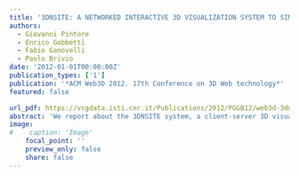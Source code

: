 ```yaml
---
title: '3DNSITE: A NETWORKED INTERACTIVE 3D VISUALIZATION SYSTEM TO SIMPLIFY LOCATION RECOGNITION IN CRISIS MANAGEMENT'
authors:
  - Giovanni Pintore
  - Enrico Gobbetti
  - Fabio Ganovelli
  - Paolo Brivio
date: '2012-01-01T00:00:00Z'
publication_types: ['1']
publication: '*ACM Web3D 2012. 17th Conference on 3D Web technology*'
featured: false

url_pdf: https://vcgdata.isti.cnr.it/Publications/2012/PGGB12/web3d-3dnsite_lq.pdf
abstract: 'We report about the 3DNSITE system, a client-server 3D visualization tool  which streams and visualizes tridimensional hybrid data on portable devices to support crisis managers and first responders during simulation and training of emergency operations. In this peculiar context is very important to share the same, large data in a  web-based environment, accessing it through portable devices. Here it has to be visualized using simple and immediate interfaces, since the specific end-users are not necessary  skilled with virtual reality and 3D objects interaction. The dataset itself is not static as well as in general purpose web based  3D browsers, but dynamic and changing during the evolution of the real or simulated crisis. According with these constraints, we propose a system which simplifies location recognition and visualizes dynamically updated pictorial data inside a virtual 3D environment.  Our system is integrated in a more complex and articulated training and decision framework for emergency operations.  3DNSITE implements a novel aided intuitive interface designed to exploit touchscreen devices to  easily navigate between 3D aligned photographs.  Unlike common popular 3D maps browsers, the free 3D navigation through the whole 3D model is always  supported, assuring an interactive representation of the scenario also when no photo is available. 3DNSITE enhances already presented state-of-the-art methods for managing the data, achieving  an excellent scalability on portable devices in terms of both performance and amount of data.  The system also scales over different devices according to their hardware resources and the  available network bandwidth, exploiting a state-of-the-art multiresolution representation for  the 3D model and a multi-level cache system, employed to web access both the images and  the hierarchical 3D model structure.'
image:
#    caption: 'Image'
    focal_point: ''
    preview_only: false
    share: false
---
```

